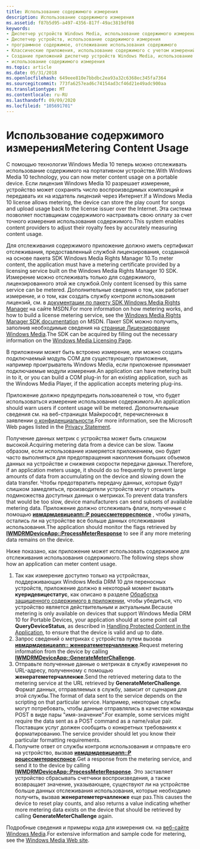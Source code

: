 ```yaml
---
title: Использование содержимого измерения
description: Использование содержимого измерения
ms.assetid: f87b5d95-a497-4356-817f-49ac3819df08
keywords:
- Диспетчер устройств Windows Media, использование содержимого измерения
- Диспетчер устройств, использование содержимого измерения
- программное содержимое, отслеживание использования содержимого
- Классические приложения, использование содержимого с учетом измерений
- Создание приложений диспетчер устройств Windows Media, использование содержимого измерения
- использование содержимого измерения
ms.topic: article
ms.date: 05/31/2018
ms.openlocfilehash: 649eee810e7bbdbc2ea93a32c6368ec345fa7364
ms.sourcegitcommit: 773fa6257ead6c74154ad3cf46d21e49adc900aa
ms.translationtype: MT
ms.contentlocale: ru-RU
ms.lasthandoff: 09/09/2020
ms.locfileid: "105691701"
---
```

# <a name="metering-content-usage"></a><span data-ttu-id="1bf5f-109">Использование содержимого измерения</span><span class="sxs-lookup"><span data-stu-id="1bf5f-109">Metering Content Usage</span></span>

<span data-ttu-id="1bf5f-110">С помощью технологии Windows Media 10 теперь можно отслеживать использование содержимого на портативном устройстве.</span><span class="sxs-lookup"><span data-stu-id="1bf5f-110">With Windows Media 10 technology, you can now meter content usage on a portable device.</span></span> <span data-ttu-id="1bf5f-111">Если лицензия Windows Media 10 разрешает измерение, устройство может сохранять число воспроизводимых композиций и передавать их на издатель лицензий через Интернет.</span><span class="sxs-lookup"><span data-stu-id="1bf5f-111">If a Windows Media 10 license allows metering, the device can store the play count for songs and upload usage back to the license issuer over the Internet.</span></span> <span data-ttu-id="1bf5f-112">Эта система позволяет поставщикам содержимого настраивать свою оплату за счет точного измерения использования содержимого.</span><span class="sxs-lookup"><span data-stu-id="1bf5f-112">This system enables content providers to adjust their royalty fees by accurately measuring content usage.</span></span>

<span data-ttu-id="1bf5f-113">Для отслеживания содержимого приложение должно иметь сертификат отслеживания, предоставленный службой лицензирования, созданной на основе пакета SDK Windows Media Rights Manager 10.</span><span class="sxs-lookup"><span data-stu-id="1bf5f-113">To meter content, the application must have a metering certificate provided by a licensing service built on the Windows Media Rights Manager 10 SDK.</span></span> <span data-ttu-id="1bf5f-114">Измерение можно отслеживать только для содержимого, лицензированного этой же службой.</span><span class="sxs-lookup"><span data-stu-id="1bf5f-114">Only content licensed by this same service can be metered.</span></span> <span data-ttu-id="1bf5f-115">Дополнительные сведения о том, как работает измерение, и о том, как создать службу контроля использования лицензий, см. в [документации по пакету SDK Windows Media Rights Manager](/previous-versions/ms986509(v=msdn.10)) на сайте MSDN.</span><span class="sxs-lookup"><span data-stu-id="1bf5f-115">For more information on how metering works, and how to build a license metering service, see the [Windows Media Rights Manager SDK documentation](/previous-versions/ms986509(v=msdn.10)) on MSDN.</span></span> <span data-ttu-id="1bf5f-116">Пакет SDK можно получить, заполнив необходимые сведения на [странице Лицензирование Windows Media](https://www.microsoft.com/licensing/default).</span><span class="sxs-lookup"><span data-stu-id="1bf5f-116">The SDK can be acquired by filling out the necessary information on the [Windows Media Licensing Page](https://www.microsoft.com/licensing/default).</span></span>

<span data-ttu-id="1bf5f-117">В приложении может быть встроено измерение, или можно создать подключаемый модуль COM для существующего приложения, например проигрыватель Windows Media, если приложение принимает подключаемые модули измерения.</span><span class="sxs-lookup"><span data-stu-id="1bf5f-117">An application can have metering built in to it, or you can build a COM plug-in for an existing application, such as the Windows Media Player, if the application accepts metering plug-ins.</span></span>

<span data-ttu-id="1bf5f-118">Приложение должно предупредить пользователей о том, что будет использоваться измерение использования содержимого.</span><span class="sxs-lookup"><span data-stu-id="1bf5f-118">An application should warn users if content usage will be metered.</span></span> <span data-ttu-id="1bf5f-119">Дополнительные сведения см. на веб-страницах Майкрософт, перечисленных в заявлении [о конфиденциальности](privacy-statement.md).</span><span class="sxs-lookup"><span data-stu-id="1bf5f-119">For more information, see the Microsoft Web pages listed in the [Privacy Statement](privacy-statement.md).</span></span>

<span data-ttu-id="1bf5f-120">Получение данных метрик с устройства может быть слишком высокой.</span><span class="sxs-lookup"><span data-stu-id="1bf5f-120">Acquiring metering data from a device can be slow.</span></span> <span data-ttu-id="1bf5f-121">Таким образом, если использование измеряется приложением, оно будет часто выполняться для предотвращения накопления больших объемов данных на устройстве и снижения скорости передачи данных.</span><span class="sxs-lookup"><span data-stu-id="1bf5f-121">Therefore, if an application meters usage, it should do so frequently to prevent large amounts of data from accumulating on the device and slowing down the data transfer.</span></span> <span data-ttu-id="1bf5f-122">Чтобы предотвратить передачу данных, которые будут слишком замедляться, производители устройств могут отсылать подмножества доступных данных о метриках.</span><span class="sxs-lookup"><span data-stu-id="1bf5f-122">To prevent data transfers that would be too slow, device manufacturers can send subsets of available metering data.</span></span> <span data-ttu-id="1bf5f-123">Приложение должно отслеживать флаги, полученные с помощью [**ивмдрмдевицеапп::P роцессметерреспонсе**](iwmdrmdeviceapp-processmeterresponse.md) , чтобы узнать, остались ли на устройстве все больше данных отслеживания использования.</span><span class="sxs-lookup"><span data-stu-id="1bf5f-123">The application should monitor the flags retrieved by [**IWMDRMDeviceApp::ProcessMeterResponse**](iwmdrmdeviceapp-processmeterresponse.md) to see if any more metering data remains on the device.</span></span>

<span data-ttu-id="1bf5f-124">Ниже показано, как приложение может использовать содержимое для отслеживания использования содержимого.</span><span class="sxs-lookup"><span data-stu-id="1bf5f-124">The following steps show how an application can meter content usage.</span></span>

1.  <span data-ttu-id="1bf5f-125">Так как измерение доступно только на устройствах, поддерживающих Windows Media DRM 10 для переносных устройств, приложение должно в некоторый момент вызвать **куеридевицестатус**, как описано в разделе [Обработка защищенного содержимого в приложении](handling-protected-content-in-the-application.md), чтобы убедиться, что устройство является действительным и актуальным.</span><span class="sxs-lookup"><span data-stu-id="1bf5f-125">Because metering is only available on devices that support Windows Media DRM 10 for Portable Devices, your application should at some point call **QueryDeviceStatus**, as described in [Handling Protected Content in the Application](handling-protected-content-in-the-application.md), to ensure that the device is valid and up to date.</span></span>
2.  <span data-ttu-id="1bf5f-126">Запрос сведений о метриках с устройства путем вызова [**ивмдрмдевицеапп:: женератеметерчалленже**](iwmdrmdeviceapp-generatemeterchallenge.md).</span><span class="sxs-lookup"><span data-stu-id="1bf5f-126">Request metering information from the device by calling [**IWMDRMDeviceApp::GenerateMeterChallenge**](iwmdrmdeviceapp-generatemeterchallenge.md).</span></span>
3.  <span data-ttu-id="1bf5f-127">Отправьте полученные данные о метриках в службу измерения по URL-адресу, полученному с помощью **женератеметерчалленже**.</span><span class="sxs-lookup"><span data-stu-id="1bf5f-127">Send the retrieved metering data to the metering service at the URL retrieved by **GenerateMeterChallenge**.</span></span> <span data-ttu-id="1bf5f-128">Формат данных, отправляемых в службу, зависит от сценария для этой службы.</span><span class="sxs-lookup"><span data-stu-id="1bf5f-128">The format of data sent to the service depends on the scripting on that particular service.</span></span> <span data-ttu-id="1bf5f-129">Например, некоторые службы могут потребовать, чтобы данные отправлялись в качестве команды POST в виде пары "имя-значение".</span><span class="sxs-lookup"><span data-stu-id="1bf5f-129">For example, some services might require the data sent as a POST command as a name/value pair.</span></span> <span data-ttu-id="1bf5f-130">Поставщик услуг должен сообщить о конкретных требованиях к форматированию.</span><span class="sxs-lookup"><span data-stu-id="1bf5f-130">The service provider should let you know their particular formatting requirements.</span></span>
4.  <span data-ttu-id="1bf5f-131">Получите ответ от службы контроля использования и отправьте его на устройство, вызвав [**ивмдрмдевицеапп::P роцессметерреспонсе**](iwmdrmdeviceapp-processmeterresponse.md).</span><span class="sxs-lookup"><span data-stu-id="1bf5f-131">Get a response from the metering service, and send it to the device by calling [**IWMDRMDeviceApp::ProcessMeterResponse**](iwmdrmdeviceapp-processmeterresponse.md).</span></span> <span data-ttu-id="1bf5f-132">Это заставляет устройство сбрасывать счетчики воспроизведения, а также возвращает значение, указывающее, существуют ли на устройстве больше данных отслеживания использования, которые необходимо получить, вызвав **женератеметерчалленже** еще раз.</span><span class="sxs-lookup"><span data-stu-id="1bf5f-132">This causes the device to reset play counts, and also returns a value indicating whether more metering data exists on the device that should be retrieved by calling **GenerateMeterChallenge** again.</span></span>

<span data-ttu-id="1bf5f-133">Подробные сведения и примеры кода для измерения см. на [веб-сайте Windows Media](/previous-versions//bb614723(v=vs.85)).</span><span class="sxs-lookup"><span data-stu-id="1bf5f-133">For extensive information and sample code for metering, see the [Windows Media Web site](/previous-versions//bb614723(v=vs.85)).</span></span>

 

 